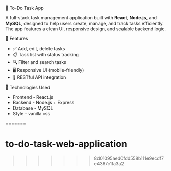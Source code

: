 📝 To-Do Task App

A full-stack task management application built with **React**, **Node.js**, and **MySQL**, designed to help users create, manage, and track tasks efficiently. The app features a clean UI, responsive design, and scalable backend logic.

 🚀 Features

- ✅ Add, edit, delete tasks
- 📋 Task list with status tracking
- 🔍 Filter and search tasks
- 🖥️ Responsive UI (mobile-friendly)
- 🔗 RESTful API integration

🧰 Technologies Used

- Frontend - React.js
- Backend - Node.js + Express
- Database - MySQL
- Style - vanilla css 





=======
# to-do-task-web-application
>>>>>>> 8d01095aed0fdd558b111e9ecdf7e4367c1fa3a2
